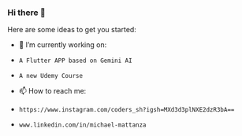 ### Hi there 👋

Here are some ideas to get you started:

- 🔭 I’m currently working on:
-     A Flutter APP based on Gemini AI
-     A new Udemy Course 
- 📫 How to reach me:
-     https://www.instagram.com/coders_sh?igsh=MXd3d3plNXE2dzR3bA==
-     www.linkedin.com/in/michael-mattanza


